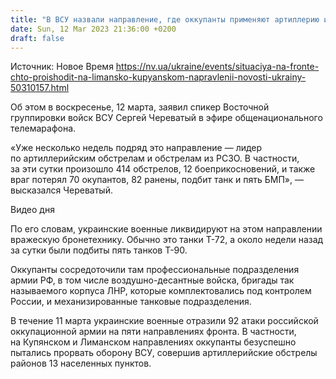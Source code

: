 ```yaml
---
title: "В ВСУ назвали направление, где оккупанты применяют артиллерию и РСЗО больше всего"
date: Sun, 12 Mar 2023 21:36:00 +0200
draft: false
---
```

Источник: Новое Время https://nv.ua/ukraine/events/situaciya-na-fronte-chto-proishodit-na-limansko-kupyanskom-napravlenii-novosti-ukrainy-50310157.html


Об этом в воскресенье, 12 марта, заявил спикер Восточной группировки войск ВСУ Сергей Череватый в эфире общенационального телемарафона.

«Уже несколько недель подряд это направление — лидер по артиллерийским обстрелам и обстрелам из РСЗО. В частности, за эти сутки произошло 414 обстрелов, 12 боеприкосновений, и также враг потерял 70 окупантов, 82 ранены, подбит танк и пять БМП», — высказался Череватый.

  Видео дня   

По его словам, украинские военные ликвидируют на этом направлении вражескую бронетехнику. Обычно это танки Т-72, а около недели назад за сутки были подбиты пять танков Т-90.

Оккупанты сосредоточили там профессиональные подразделения армии РФ, в том числе воздушно-десантные войска, бригады так называемого корпуса ЛНР, которые комплектовались под контролем России, и механизированные танковые подразделения.

В течение 11 марта украинские военные отразили 92 атаки российской оккупационной армии на пяти направлениях фронта. В частности, на Купянском и Лиманском направлениях оккупанты безуспешно пытались прорвать оборону ВСУ, совершив артиллерийские обстрелы районов 13 населенных пунктов.
